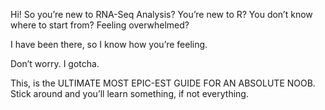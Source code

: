 Hi! 
So you’re new to RNA-Seq Analysis? 
You’re new to R? 
You don’t know where to start from? 
Feeling overwhelmed? 

I have been there, so I know how you’re feeling. 

Don’t worry. I gotcha. 

This, is the ULTIMATE MOST EPIC-EST GUIDE FOR AN ABSOLUTE NOOB. 
Stick around and you’ll learn something, if not everything. 
